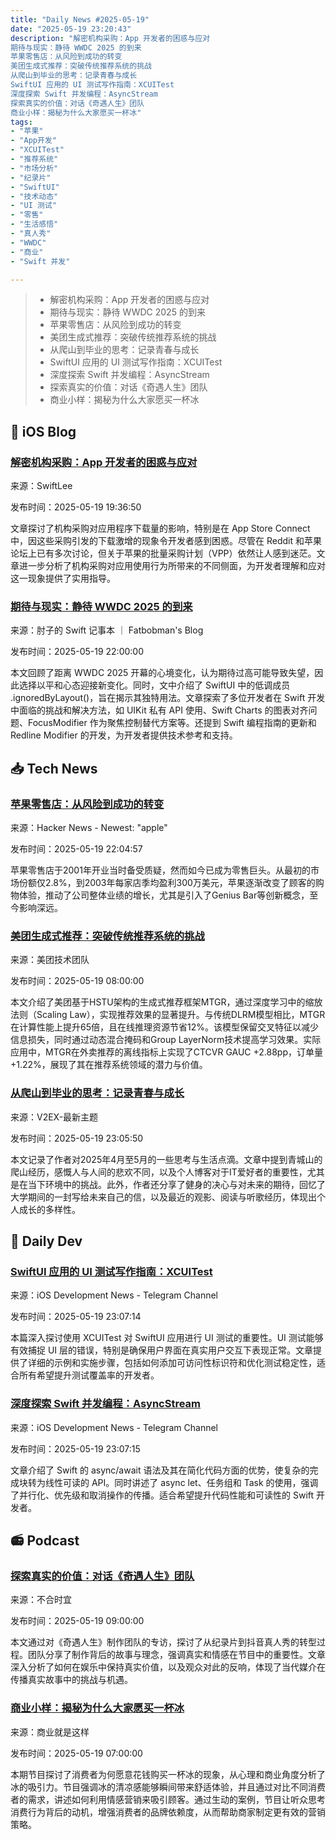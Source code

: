 ```yaml
---
title: "Daily News #2025-05-19"
date: "2025-05-19 23:20:43"
description: "解密机构采购：App 开发者的困惑与应对
期待与现实：静待 WWDC 2025 的到来
苹果零售店：从风险到成功的转变
美团生成式推荐：突破传统推荐系统的挑战
从爬山到毕业的思考：记录青春与成长
SwiftUI 应用的 UI 测试写作指南：XCUITest
深度探索 Swift 并发编程：AsyncStream
探索真实的价值：对话《奇遇人生》团队
商业小样：揭秘为什么大家愿买一杯冰"
tags: 
- "苹果"
- "App开发"
- "XCUITest"
- "推荐系统"
- "市场分析"
- "纪录片"
- "SwiftUI"
- "技术动态"
- "UI 测试"
- "零售"
- "生活感悟"
- "真人秀"
- "WWDC"
- "商业"
- "Swift 并发"

---
```


> - 解密机构采购：App 开发者的困惑与应对
> - 期待与现实：静待 WWDC 2025 的到来
> - 苹果零售店：从风险到成功的转变
> - 美团生成式推荐：突破传统推荐系统的挑战
> - 从爬山到毕业的思考：记录青春与成长
> - SwiftUI 应用的 UI 测试写作指南：XCUITest
> - 深度探索 Swift 并发编程：AsyncStream
> - 探索真实的价值：对话《奇遇人生》团队
> - 商业小样：揭秘为什么大家愿买一杯冰

## 🍎 iOS Blog

### [解密机构采购：App 开发者的困惑与应对](https://www.avanderlee.com/optimization/institutional-purchases-volume-purchase-program/)

来源：SwiftLee

发布时间：2025-05-19 19:36:50

文章探讨了机构采购对应用程序下载量的影响，特别是在 App Store Connect 中，因这些采购引发的下载激增的现象令开发者感到困惑。尽管在 Reddit 和苹果论坛上已有多次讨论，但关于苹果的批量采购计划（VPP）依然让人感到迷茫。文章进一步分析了机构采购对应用使用行为所带来的不同侧面，为开发者理解和应对这一现象提供了实用指导。

### [期待与现实：静待 WWDC 2025 的到来](https://fatbobman.com/zh/weekly/issue-084/)

来源：肘子的 Swift 记事本 ｜ Fatbobman's Blog

发布时间：2025-05-19 22:00:00

本文回顾了距离 WWDC 2025 开幕的心境变化，认为期待过高可能导致失望，因此选择以平和心态迎接新变化。同时，文中介绍了 SwiftUI 中的低调成员 .ignoredByLayout()，旨在揭示其独特用法。文章探索了多位开发者在 Swift 开发中面临的挑战和解决方法，如 UIKit 私有 API 使用、Swift Charts 的图表对齐问题、FocusModifier 作为聚焦控制替代方案等。还提到 Swift 编程指南的更新和 Redline Modifier 的开发，为开发者提供技术参考和支持。

## 📥 Tech News

### [苹果零售店：从风险到成功的转变](https://www.macrumors.com/2025/05/19/apple-store-turns-24-today/)

来源：Hacker News - Newest: "apple"

发布时间：2025-05-19 22:04:57

苹果零售店于2001年开业当时备受质疑，然而如今已成为零售巨头。从最初的市场份额仅2.8%，到2003年每家店季均盈利300万美元，苹果逐渐改变了顾客的购物体验，推动了公司整体业绩的增长，尤其是引入了Genius Bar等创新概念，至今影响深远。

### [美团生成式推荐：突破传统推荐系统的挑战](https://tech.meituan.com/2025/05/19/meituan-generative-recommendation.html)

来源：美团技术团队

发布时间：2025-05-19 08:00:00

本文介绍了美团基于HSTU架构的生成式推荐框架MTGR，通过深度学习中的缩放法则（Scaling Law），实现推荐效果的显著提升。与传统DLRM模型相比，MTGR在计算性能上提升65倍，且在线推理资源节省12%。该模型保留交叉特征以减少信息损失，同时通过动态混合掩码和Group LayerNorm技术提高学习效果。实际应用中，MTGR在外卖推荐的离线指标上实现了CTCVR GAUC +2.88pp，订单量+1.22%，展现了其在推荐系统领域的潜力与价值。

### [从爬山到毕业的思考：记录青春与成长](https://www.v2ex.com/t/1132865)

来源：V2EX-最新主题

发布时间：2025-05-19 23:05:50

本文记录了作者对2025年4月至5月的一些思考与生活点滴。文章中提到青城山的爬山经历，感慨人与人间的悲欢不同，以及个人博客对于IT爱好者的重要性，尤其是在当下环境中的挑战。此外，作者还分享了健身的决心与对未来的期待，回忆了大学期间的一封写给未来自己的信，以及最近的观影、阅读与听歌经历，体现出个人成长的多样性。

## 💾 Daily Dev

### [SwiftUI 应用的 UI 测试写作指南：XCUITest](https://www.swiftyplace.com/blog/xcuitest-ui-testing-swiftui?utm_source=rss&utm_medium=rss&utm_campaign=xcuitest-ui-testing-swiftui)

来源：iOS Development News - Telegram Channel

发布时间：2025-05-19 23:07:14

本篇深入探讨使用 XCUITest 对 SwiftUI 应用进行 UI 测试的重要性。UI 测试能够有效捕捉 UI 层的错误，特别是确保用户界面在真实用户交互下表现正常。文章提供了详细的示例和实施步骤，包括如何添加可访问性标识符和优化测试稳定性，适合所有希望提升测试覆盖率的开发者。

### [深度探索 Swift 并发编程：AsyncStream](https://blog.jacobstechtavern.com/p/async-stream)

来源：iOS Development News - Telegram Channel

发布时间：2025-05-19 23:07:15

文章介绍了 Swift 的 async/await 语法及其在简化代码方面的优势，使复杂的完成块转为线性可读的 API。同时讲述了 async let、任务组和 Task 的使用，强调了并行化、优先级和取消操作的传播。适合希望提升代码性能和可读性的 Swift 开发者。

## 📻 Podcast

### [探索真实的价值：对话《奇遇人生》团队](https://www.xiaoyuzhoufm.com/episode/6829e0da457b22ce0d4c0dcd)

来源：不合时宜

发布时间：2025-05-19 09:00:00

本文通过对《奇遇人生》制作团队的专访，探讨了从纪录片到抖音真人秀的转型过程。团队分享了制作背后的故事与理念，强调真实和情感在节目中的重要性。文章深入分析了如何在娱乐中保持真实价值，以及观众对此的反响，体现了当代媒介在传播真实故事中的挑战与机遇。

### [商业小样：揭秘为什么大家愿买一杯冰](https://www.xiaoyuzhoufm.com/episode/6829f7ca457b22ce0d504ad1)

来源：商业就是这样

发布时间：2025-05-19 07:00:00

本期节目探讨了消费者为何愿意花钱购买一杯冰的现象，从心理和商业角度分析了冰的吸引力。节目强调冰的清凉感能够瞬间带来舒适体验，并且通过对比不同消费者的需求，讲述如何利用情感营销来吸引顾客。通过生动的案例，节目让听众思考消费行为背后的动机，增强消费者的品牌依赖度，从而帮助商家制定更有效的营销策略。
